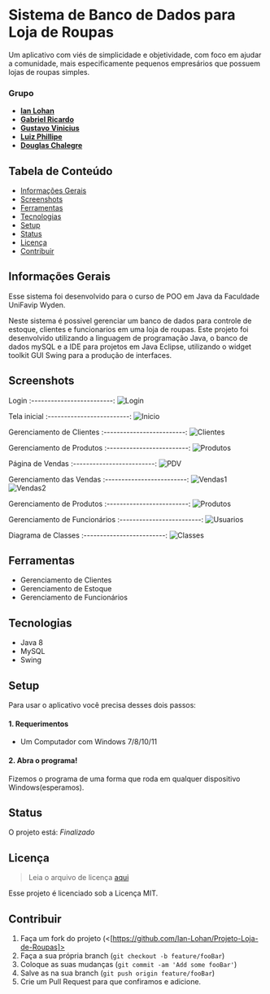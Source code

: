 # Sistema de Banco de Dados para Loja de Roupas
Um aplicativo com viés de simplicidade e objetividade, com foco em ajudar a comunidade, mais especificamente pequenos empresários que possuem lojas de roupas simples.

### Grupo
- [**Ian Lohan**](https://github.com/Ian-Lohan)
- [**Gabriel Ricardo**](https://github.com/Gabrielg09)
- [**Gustavo Vinicius**](https://github.com/Gus20vs)
- [**Luiz Phillipe**](https://ayo.so/phoon)
- [**Douglas Chalegre**](https://github.com/Chalegre91)



## Tabela de Conteúdo
* [Informações Gerais](#informações-gerais)
* [Screenshots](#screenshots)
* [Ferramentas](#ferramentas)
* [Tecnologias](#tecnologias)
* [Setup](#setup)
* [Status](#status)
* [Licença](#licença)
* [Contribuir](#contribuir)


## Informações Gerais
Esse sistema foi desenvolvido para o curso de POO em Java da Faculdade UniFavip Wyden.

Neste sistema é possivel gerenciar um banco de dados para controle de estoque, clientes e funcionarios em uma loja de roupas. Este projeto foi desenvolvido utilizando a linguagem de programação Java, o banco de dados mySQL e a IDE para projetos em Java Eclipse, utilizando o widget toolkit GUI Swing para a produção de interfaces.

## Screenshots


Login
:-------------------------:
![Login]()


Tela inicial
:-------------------------:
![Inicio]()


Gerenciamento de Clientes
:-------------------------:
![Clientes]()


Gerenciamento de Produtos
:-------------------------:
![Produtos]()


Página de Vendas
:-------------------------:
![PDV]()


Gerenciamento das Vendas
:-------------------------:
![Vendas1]()
![Vendas2]()


Gerenciamento de Produtos
:-------------------------:
![Produtos]()


Gerenciamento de Funcionários
:-------------------------:
![Usuarios]()


Diagrama de Classes
:-------------------------:
![Classes]()


## Ferramentas

* Gerenciamento de Clientes
* Gerenciamento de Estoque
* Gerenciamento de Funcionários

## Tecnologias
* Java 8
* MySQL
* Swing

## Setup

Para usar o aplicativo você precisa desses dois passos:

#### 1. Requerimentos
  - Um Computador com Windows 7/8/10/11

#### 2. Abra o programa!

Fizemos o programa de uma forma que roda em qualquer dispositivo Windows(esperamos).


## Status
O projeto está: _Finalizado_


## Licença
>Leia o arquivo de licença [aqui](https://github.com/Ian-Lohan/Projeto-Loja-de-Roupas/blob/master/LICENSE.md)

Esse projeto é licenciado sob a Licença MIT.

## Contribuir

1. Faça um fork do projeto (<[https://github.com/Ian-Lohan/Projeto-Loja-de-Roupas]>
2. Faça a sua própria branch (`git checkout -b feature/fooBar`)
3. Coloque as suas mudanças (`git commit -am 'Add some fooBar'`)
4. Salve as na sua branch (`git push origin feature/fooBar`)
5. Crie um Pull Request para que confiramos e adicione.
